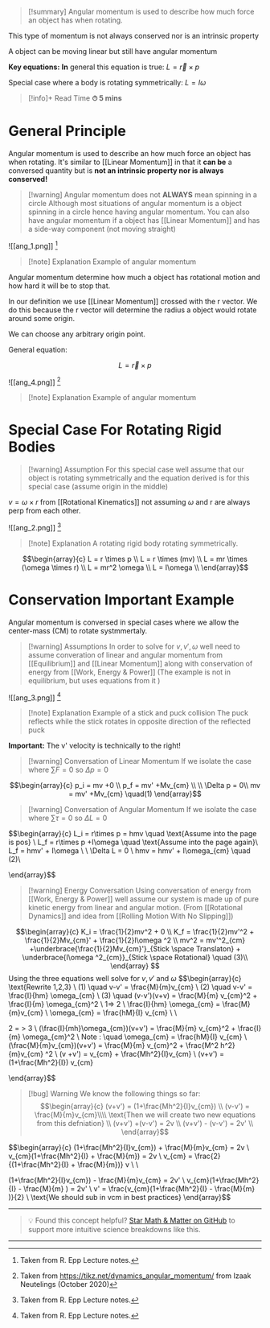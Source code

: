 
>[!summary]
Angular momentum is used to describe how much force an object has when rotating.
>
This type of momentum is not always conserved nor is an intrinsic property
>
A object can be moving linear but still have angular momentum 
>
>
**Key equations:**
**In** general this equation is true:
$L  = \vec{r} \times p$
>
Special case where a body is rotating symmetrically:
$L = I\omega$

>[!info]+ Read Time
**⏱ 5 mins**
# General Principle
Angular momentum is used to describe an how much force an object has when rotating. It's similar to [[Linear Momentum]] in that it **can be** a conversed quantity but is **not an intrinsic property nor is always conserved!** 

>[!warning] Angular momentum does not **ALWAYS** mean spinning in a circle
Although most situations of angular momentum is a object spinning in a circle hence having angular momentum. You can also have angular momentum if a object has [[Linear Momentum]] and has a side-way component (not moving straight)

![[ang_1.png]]
[^1]
>[!note] Explanation
Example of angular momentum

Angular momentum determine how much a object has rotational motion and how hard it will be to stop that.

In our definition we use [[Linear Momentum]] crossed with the r vector. We do this because the r vector will determine the radius a object would rotate around some origin.

We can choose any arbitrary origin point.

General equation:

$$L  = \vec{r} \times p$$

![[ang_4.png]]
[^2]
>[!note] Explanation
Example of angular momentum 

# Special Case For Rotating Rigid Bodies
>[!warning] Assumption
For this special case well assume that our object is rotating symmetrically and the equation derived is for this special case (assume origin in the middle)
>
$v = \omega \times r$ from [[Rotational Kinematics]] not assuming $\omega$ and r are always perp from each other.

![[ang_2.png]]
[^1]
>[!note] Explanation
A rotating rigid body rotating symmetrically. 

$$\begin{array}{c}
L = r \times p \\ 
L = r \times (mv) \\ 
L = mr \times (\omega \times r)  \\ 
L = mr^2 \omega \\ 
L = I\omega \\ 
\end{array}$$

# Conservation Important Example 
Angular momentum is conversed in special cases where we allow the center-mass (CM) to rotate systmmertaly.

>[!warning] Assumptions
In order to solve for $v, v', \omega$ well need to assume converation of linear and angular momentum from [[Equilibrium]] and [[Linear Momentum]] along with conservation of energy from [[Work, Energy & Power]] (The example is not in equilibrium, but uses equations from it )


![[ang_3.png]]
[^1]
>[!note] Explanation
Example of a stick and puck collision
The puck reflects while the stick rotates in opposite direction of the reflected puck 
>
**Important:**
The v' velocity is technically to the right!

>[!warning] Conversation of Linear Momentum 
If we isolate the case where $\sum F = 0$ so $\Delta p = 0$

$$\begin{array}{c}
p_i = mv +0 \\ 
p_f = mv' +Mv_{cm} \\ \\
\Delta p = 0\\
mv = mv' +Mv_{cm} \quad(1)
\end{array}$$

>[!warning] Conversation of Angular Momentum 
If we isolate the case where $\sum \tau = 0$ so $\Delta L = 0$ 

$$\begin{array}{c}
L_i = r\times p = hmv \quad \text{Assume into the page is pos} \\ 
L_f = r\times p +I\omega  \quad \text{Assume into the page again}\\ 
L_f = hmv' + I\omega \\ \\
\Delta L = 0 \\ 
hmv = hmv' + I\omega_{cm} \quad (2)\\ 

\end{array}$$

>[!warning] Energy Conversation 
Using conversation of energy from [[Work, Energy & Power]] well assume our system is made up of pure kinetic energy from linear and angular motion. (From [[Rotational Dynamics]] and idea from [[Rolling Motion With No Slipping]])

$$\begin{array}{c}
K_i = \frac{1}{2}mv^2 + 0 \\ 
K_f = \frac{1}{2}mv'^2 + \frac{1}{2}Mv_{cm}' + \frac{1}{2}I\omega ^2 \\ 
mv^2 = mv'^2_{cm} +\underbrace{\frac{1}{2}Mv_{cm}'}_{Stick \space Translaton} + \underbrace{I\omega ^2_{cm}}_{Stick \space Rotational} \quad (3)\\ 
\end{array}
$$
Using the three equations well solve for $v, v'$ and $\omega$
$$\begin{array}{c}
\text{Rewrite 1,2,3} \\ 
(1) \quad v-v' = \frac{M}{m}v_{cm} \\ 
(2) \quad v-v' = \frac{I}{hm} \omega_{cm} \\ 
(3) \quad (v-v')(v+v) = \frac{M}{m} v_{cm}^2 + \frac{I}{m} \omega_{cm}^2 \\ 
1=> 2 \\ 
\frac{I}{hm} \omega_{cm} = \frac{M}{m}v_{cm} \\ 
\omega_{cm} = \frac{hM}{I} v_{cm} \\ \\

2 = > 3 \\ 
(\frac{I}{mh}\omega_{cm})(v+v') = \frac{M}{m} v_{cm}^2 + \frac{I}{m} \omega_{cm}^2  \\ 
Note : \quad \omega_{cm} = \frac{hM}{I} v_{cm} \\ 
(\frac{M}{m}v_{cm})(v+v') = \frac{M}{m} v_{cm}^2 + \frac{M^2 h^2}{m}v_{cm} ^2 \\ 
(v +v') = v_{cm} + \frac{Mh^2}{I}v_{cm} \\ 
(v+v') = (1+\frac{Mh^2}{I}) v_{cm}


\end{array}$$
>[!bug] Warning
We know the following things so far:
>$$\begin{array}{c}
(v+v') = (1+\frac{Mh^2}{I}v_{cm}) \\ 
(v-v') = \frac{M}{m}v_{cm}\\\\
\text{Then we will create two new equations from this defniation} \\ 
(v+v') +(v-v') = 2v \\ 
(v+v') - (v-v') = 2v' \\ 
\end{array}$$

$$\begin{array}{c}
(1+\frac{Mh^2}{I}v_{cm}) + \frac{M}{m}v_{cm} = 2v \\ 
v_{cm}(1+\frac{Mh^2}{I} + \frac{M}{m}) = 2v \\ 
v_{cm} = \frac{2}{(1+\frac{Mh^2}{I} + \frac{M}{m})} v \\ \\

(1+\frac{Mh^2}{I}v_{cm}) - \frac{M}{m}v_{cm} = 2v' \\ 
v_{cm}(1+\frac{Mh^2}{I} - \frac{M}{m} ) = 2v' \\ 
v' = \frac{v_{cm}(1+\frac{Mh^2}{I} - \frac{M}{m} )}{2} \\ 
\text{We should sub in vcm in best practices}
\end{array}$$

[^1]: Taken from R. Epp Lecture notes.

[^2]: Taken from https://tikz.net/dynamics_angular_momentum/ from Izaak Neutelings (October 2020)

---

> 💡 Found this concept helpful? [Star Math & Matter on GitHub](https://github.com/rajeevphysics/Obsidan-MathMatter) to support more intuitive science breakdowns like this.

---
